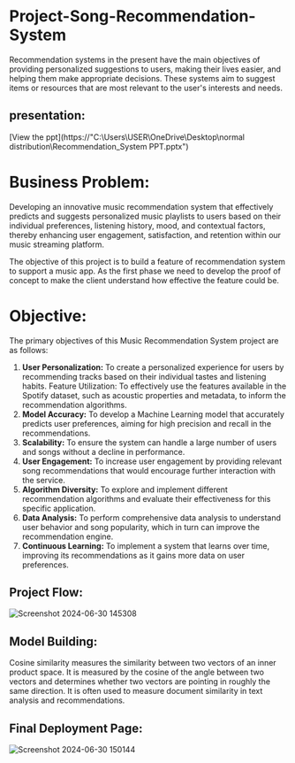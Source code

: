 # Project-Song-Recommendation-System
Recommendation systems in the present have the main objectives of providing personalized suggestions to users, making their lives easier, and helping them make appropriate decisions. These systems aim to suggest items or resources that are most relevant to the user's interests and needs.

## presentation:
[View the ppt](https://"C:\Users\USER\OneDrive\Desktop\normal distribution\Recommendation_System PPT.pptx")

# Business Problem:
Developing an innovative music recommendation system that effectively predicts and suggests personalized music playlists to users based on their individual preferences, listening history, mood, and contextual factors, thereby enhancing user engagement, satisfaction, and retention within our music streaming platform.
>
The objective of this project is to build a feature of recommendation system to support a music app. As the first phase we need to develop the proof of concept to make the client understand how effective the feature could be.

# Objective:
The primary objectives of this Music Recommendation System project are as follows:

1. **User Personalization:** To create a personalized experience for users by recommending tracks based on their individual tastes and listening habits.
Feature Utilization: To effectively use the features available in the Spotify dataset, such as acoustic properties and metadata, to inform the recommendation algorithms.
2. **Model Accuracy:** To develop a Machine Learning model that accurately predicts user preferences, aiming for high precision and recall in the recommendations.
3. **Scalability:** To ensure the system can handle a large number of users and songs without a decline in performance.
4. **User Engagement:** To increase user engagement by providing relevant song recommendations that would encourage further interaction with the service.
5. **Algorithm Diversity:** To explore and implement different recommendation algorithms and evaluate their effectiveness for this specific application.
6. **Data Analysis:** To perform comprehensive data analysis to understand user behavior and song popularity, which in turn can improve the recommendation engine.
7. **Continuous Learning:** To implement a system that learns over time, improving its recommendations as it gains more data on user preferences.

## Project Flow:
![Screenshot 2024-06-30 145308](https://github.com/abinashsahoo007/Project-Song-Recommendation-System/assets/174187930/053baef3-3c4a-426b-a4e8-d671c2653051)

## Model Building:
Cosine similarity measures the similarity between two vectors of an inner product space. It is measured by the cosine of the angle between two vectors and determines whether two vectors are pointing in roughly the same direction. It is often used to measure document similarity in text analysis and recommendations.

## Final Deployment Page:
![Screenshot 2024-06-30 150144](https://github.com/abinashsahoo007/Project-Song-Recommendation-System/assets/174187930/f0832a38-83b6-4628-828a-5f5679948ec4)




